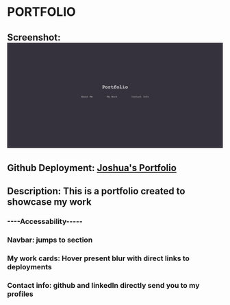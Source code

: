 # PORTFOLIO

## Screenshot: ![image](assets/portfolio-screenshot.png)
## Github Deployment: [Joshua's Portfolio](https://jshvaron.github.io/joshuas-portfolio/)
## Description: This is a portfolio created to showcase my work
### ----Accessability-----
### Navbar: jumps to section 
### My work cards: Hover present blur with direct links to deployments
### Contact info: github and linkedIn directly send you to my profiles
